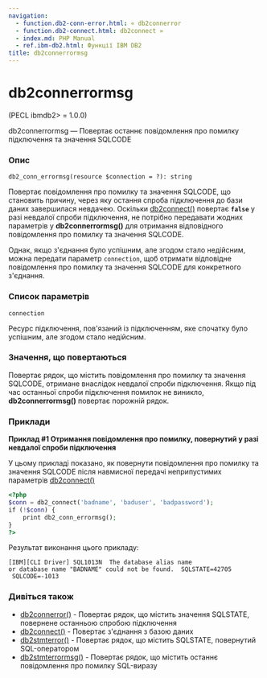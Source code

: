 ```yaml
---
navigation:
  - function.db2-conn-error.html: « db2connerror
  - function.db2-connect.html: db2connect »
  - index.md: PHP Manual
  - ref.ibm-db2.html: Функції IBM DB2
title: db2connerrormsg
---
```

# db2connerrormsg

(PECL ibmdb2> = 1.0.0)

db2connerrormsg — Повертає останнє повідомлення про помилку підключення та значення SQLCODE

### Опис

```methodsynopsis
db2_conn_errormsg(resource $connection = ?): string
```

Повертає повідомлення про помилку та значення SQLCODE, що становить причину, через яку остання спроба підключення до бази даних завершилася невдачею. Оскільки [db2connect()](function.db2-connect.html) повертає **`false`** у разі невдалої спроби підключення, не потрібно передавати жодних параметрів у **db2connerrormsg()** для отримання відповідного повідомлення про помилку та значення SQLCODE.

Однак, якщо з'єднання було успішним, але згодом стало недійсним, можна передати параметр `connection`, щоб отримати відповідне повідомлення про помилку та значення SQLCODE для конкретного з'єднання.

### Список параметрів

`connection`

Ресурс підключення, пов'язаний із підключенням, яке спочатку було успішним, але згодом стало недійсним.

### Значення, що повертаються

Повертає рядок, що містить повідомлення про помилку та значення SQLCODE, отримане внаслідок невдалої спроби підключення. Якщо під час останньої спроби підключення помилок не виникло, **db2connerrormsg()** повертає порожній рядок.

### Приклади

**Приклад #1 Отримання повідомлення про помилку, повернутий у разі невдалої спроби підключення**

У цьому прикладі показано, як повернути повідомлення про помилку та значення SQLCODE після навмисної передачі неприпустимих параметрів [db2connect()](function.db2-connect.html)

```php
<?php
$conn = db2_connect('badname', 'baduser', 'badpassword');
if (!$conn) {
    print db2_conn_errormsg();
}
?>
```

Результат виконання цього прикладу:

```
[IBM][CLI Driver] SQL1013N  The database alias name
or database name "BADNAME" could not be found.  SQLSTATE=42705
 SQLCODE=-1013
```

### Дивіться також

-   [db2connerror()](function.db2-conn-error.html) - Повертає рядок, що містить значення SQLSTATE, повернене останньою спробою підключення
-   [db2connect()](function.db2-connect.html) - Повертає з'єднання з базою даних
-   [db2stmterror()](function.db2-stmt-error.html) - Повертає рядок, що містить SQLSTATE, повернутий SQL-оператором
-   [db2stmterrormsg()](function.db2-stmt-errormsg.html) - Повертає рядок, що містить останнє повідомлення про помилку SQL-виразу
